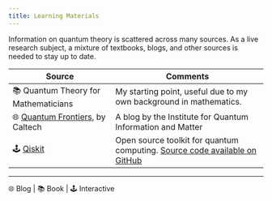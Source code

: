 ```yaml
---
title: Learning Materials
---
```


Information on quantum theory is scattered across many sources. As a live research subject, a mixture of textbooks, blogs, and other sources is needed to stay up to date.

| Source | Comments |
|---|-|
| 📚 Quantum Theory for Mathematicians | My starting point, useful due to my own background in mathematics. |
| 🌐 [Quantum Frontiers](https://quantumfrontiers.com), by Caltech | A blog by the Institute for Quantum Information and Matter |
| 🕹 [Qiskit](https://qiskit.org/) | Open source toolkit for quantum computing. [Source code available on GitHub](https://github.com/Qiskit/qiskit) |

---

🌐 Blog | 📚 Book | 🕹️ Interactive
